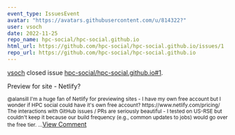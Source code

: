 ```yaml
---
event_type: IssuesEvent
avatar: "https://avatars.githubusercontent.com/u/814322?"
user: vsoch
date: 2022-11-25
repo_name: hpc-social/hpc-social.github.io
html_url: https://github.com/hpc-social/hpc-social.github.io/issues/1
repo_url: https://github.com/hpc-social/hpc-social.github.io
---
```


<a href='https://github.com/vsoch' target='_blank'>vsoch</a> closed issue <a href='https://github.com/hpc-social/hpc-social.github.io/issues/1' target='_blank'>hpc-social/hpc-social.github.io#1</a>.

<p>Preview for site - Netlify?</p><small>@alansill I'm a huge fan of Netlify for previewing sites - I have my own free account but I wonder if HPC social could have it's own free account? https://www.netlify.com/pricing/ The interactions with GitHub issues / PRs are seriously beautiful - I tested on US-RSE but couldn't keep it because our build frequency (e.g., common updates to jobs) would go over the free tier....</small><a href='https://github.com/hpc-social/hpc-social.github.io/issues/1' target='_blank'>View Comment</a>